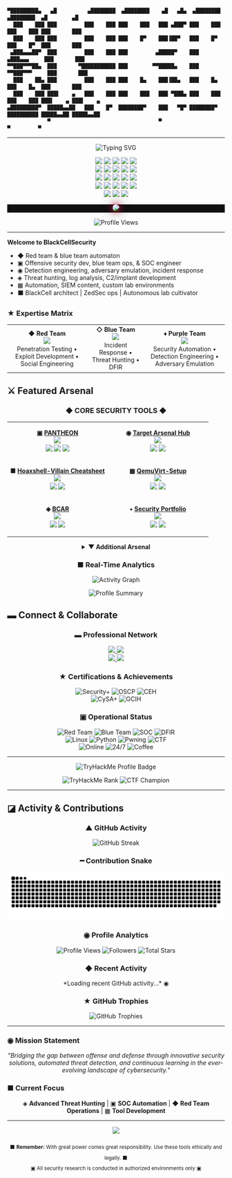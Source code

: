 ```                                                                                                  
▀█████████▄   ▄█          ▄████████  ▄████████    ▄█   ▄█▄  ▄████████    ▄████████  ▄█        ▄█       
  ███    ███ ███         ███    ███ ███    ███   ███ ▄███▀ ███    ███   ███    ███ ███       ███       
  ███    ███ ███         ███    ███ ███    █▀    ███▐██▀   ███    █▀    ███    █▀  ███       ███       
 ▄███▄▄▄██▀  ███         ███    ███ ███         ▄█████▀    ███         ▄███▄▄▄     ███       ███       
▀▀███▀▀▀██▄  ███       ▀███████████ ███        ▀▀█████▄    ███        ▀▀███▀▀▀     ███       ███       
  ███    ██▄ ███         ███    ███ ███    █▄    ███▐██▄   ███    █▄    ███    █▄  ███       ███         
  ███    ███ ███▌    ▄   ███    ███ ███    ███   ███ ▀███▄ ███    ███   ███    ███ ███▌    ▄ ███▌    ▄ 
▄█████████▀  █████▄▄██   ███    █▀  ████████▀    ███   ▀█▀ ████████▀    ██████████ █████▄▄██ █████▄▄██ 
             ▀                                   ▀                                 ▀         ▀               
```
---
<p align="center">
  <img src="https://readme-typing-svg.demolab.com?font=Fira+Mono&size=32&pause=1500&color=FF003C&center=true&vCenter=true&width=900&lines=Welcome+to+BlackCell+Security!;Red+Teamer+%7C+Blue+Teamer+%7C+Innovator;Automate.+Exploit.+Defend.;root%40cxb3rfilth%3A~%23+Hack+the+Planet" alt="Typing SVG" />
</p>
<p align="center">
  <img src="https://img.shields.io/badge/Python-18181c?style=for-the-badge&logo=python&logoColor=FF003C"/>
  <img src="https://img.shields.io/badge/Bash-18181c?style=for-the-badge&logo=gnu-bash&logoColor=FF003C"/>
  <img src="https://img.shields.io/badge/JavaScript-18181c?style=for-the-badge&logo=javascript&logoColor=FF003C"/>
  <img src="https://img.shields.io/badge/PowerShell-18181c?style=for-the-badge&logo=powershell&logoColor=FF003C"/>
  <img src="https://img.shields.io/badge/C++-18181c?style=for-the-badge&logo=cplusplus&logoColor=FF003C"/>
  <br>
  <img src="https://img.shields.io/badge/Linux-18181c?style=for-the-badge&logo=linux&logoColor=FF003C"/>
  <img src="https://img.shields.io/badge/Arch-18181c?style=for-the-badge&logo=arch-linux&logoColor=FF003C"/>
  <img src="https://img.shields.io/badge/Kali-18181c?style=for-the-badge&logo=kalilinux&logoColor=FF003C"/>
  <img src="https://img.shields.io/badge/Windows-18181c?style=for-the-badge&logo=windows&logoColor=FF003C"/>
  <img src="https://img.shields.io/badge/macOS-18181c?style=for-the-badge&logo=apple&logoColor=FF003C"/>
  <br>
  <img src="https://img.shields.io/badge/Nmap-18181c?style=for-the-badge&logo=nmap&logoColor=FF003C"/>
  <img src="https://img.shields.io/badge/Wireshark-18181c?style=for-the-badge&logo=wireshark&logoColor=FF003C"/>
  <img src="https://img.shields.io/badge/Metasploit-18181c?style=for-the-badge&logo=metasploit&logoColor=FF003C"/>
  <img src="https://img.shields.io/badge/Burp%20Suite-18181c?style=for-the-badge&logoColor=FF003C"/>
  <img src="https://img.shields.io/badge/OWASP-18181c?style=for-the-badge&logo=owasp&logoColor=FF003C"/>
  <br>
  <img src="https://img.shields.io/badge/Docker-18181c?style=for-the-badge&logo=docker&logoColor=FF003C"/>
  <img src="https://img.shields.io/badge/Kubernetes-18181c?style=for-the-badge&logo=kubernetes&logoColor=FF003C"/>
  <img src="https://img.shields.io/badge/AWS-18181c?style=for-the-badge&logo=amazon-aws&logoColor=FF003C"/>
  <img src="https://img.shields.io/badge/Azure-18181c?style=for-the-badge&logo=microsoft-azure&logoColor=FF003C"/>
  <img src="https://img.shields.io/badge/Terraform-18181c?style=for-the-badge&logo=terraform&logoColor=FF003C"/>
  <br>
  <img src="https://img.shields.io/badge/Exploit%20Development-FF003C?style=for-the-badge&logoColor=18181c"/>
  <img src="https://img.shields.io/badge/Reverse%20Engineering-FF003C?style=for-the-badge&logoColor=18181c"/>
  <img src="https://img.shields.io/badge/Threat%20Hunting-FF003C?style=for-the-badge&logoColor=18181c"/>
</p>

<p align="center" style="background-color:#101013;">
  <img src="https://github.com/cxb3rf1lth/GIF/blob/main/20250801_1515_Cyber%20Owl%20Vigilance_remix_01k1k37kdresza0tej3vwdct7p.gif" width="200" style="border-radius:12px;box-shadow:0 0 15px #FF003C,0 0 30px #18181c;" />
</p>
<p align="center">
  <img src="https://komarev.com/ghpvc/?username=cxb3rf1lth&style=flat-square&color=red" alt="Profile Views"/>
</p>

 ---

 **Welcome to BlackCellSecurity**

- ◆ Red team & blue team automaton  
- ▣ Offensive security dev, blue team ops, & SOC engineer  
- ◉ Detection engineering, adversary emulation, incident response  
- ◈ Threat hunting, log analysis, C2/implant development  
- ▦ Automation, SIEM content, custom lab environments  
- ⬛ BlackCell architect | ZedSec ops | Autonomous lab cultivator

### ★ **Expertise Matrix**

<table align="center">
<tr>
<td align="center"><strong>◆ Red Team</strong><br>
<img src="https://img.shields.io/badge/Skill%20Level-Expert-FF003C?style=flat-square&logo=target&logoColor=white"/><br>
Penetration Testing • Exploit Development • Social Engineering
</td>
<td align="center"><strong>◇ Blue Team</strong><br>
<img src="https://img.shields.io/badge/Skill%20Level-Advanced-0066CC?style=flat-square&logo=shield&logoColor=white"/><br>
Incident Response • Threat Hunting • DFIR
</td>
<td align="center"><strong>♦ Purple Team</strong><br>
<img src="https://img.shields.io/badge/Skill%20Level-Expert-9900CC?style=flat-square&logo=infinity&logoColor=white"/><br>
Security Automation • Detection Engineering • Adversary Emulation
</td>
</tr>
</table>

## ⚔ **Featured Arsenal**

<div align="center">

### ◆ **CORE SECURITY TOOLS** ◆

<table align="center">
<tr>
<td align="center" width="50%">

**▣ [PANTHEON](https://github.com/cxb3rf1lth/Bl4ckC3ll_PANTHEON)**
<br>
<a href="https://github.com/cxb3rf1lth/Bl4ckC3ll_PANTHEON">
<img src="https://github-readme-stats.vercel.app/api/pin/?username=cxb3rf1lth&repo=Bl4ckC3ll_PANTHEON&theme=dark&bg_color=0d1117&title_color=FF003C&text_color=c9d1d9&icon_color=FF003C&border_color=30363d&cache_seconds=86400" />
</a>
<br>
<img src="https://img.shields.io/badge/Python-FF003C?style=for-the-badge&logo=python&logoColor=white"/>
<img src="https://img.shields.io/badge/Recon-18181c?style=for-the-badge&logoColor=FF003C"/>
<img src="https://img.shields.io/badge/Exploit-FF003C?style=for-the-badge&logoColor=18181c"/>

</td>
<td align="center" width="50%">

**◉ [Target Arsenal Hub](https://github.com/cxb3rf1lth)**
<br>
<a href="https://github.com/cxb3rf1lth">
<img src="https://github-readme-stats.vercel.app/api?username=cxb3rf1lth&show_icons=true&theme=dark&bg_color=0d1117&title_color=FF003C&text_color=c9d1d9&icon_color=FF003C&border_color=30363d&hide_border=false&cache_seconds=86400&count_private=true" width="400"/>
</a>
<br>
<img src="https://img.shields.io/badge/Multi--Tool-FF003C?style=for-the-badge&logoColor=18181c"/>
<img src="https://img.shields.io/badge/Arsenal-18181c?style=for-the-badge&logoColor=FF003C"/>

</td>
</tr>
<tr>
<td align="center" width="50%">

**■ [Hoaxshell-Villain Cheatsheet](https://github.com/cxb3rf1lth/Hoaxshell-villain_cheatsheet)**
<br>
<a href="https://github.com/cxb3rf1lth/Hoaxshell-villain_cheatsheet">
<img src="https://github-readme-stats.vercel.app/api/pin/?username=cxb3rf1lth&repo=Hoaxshell-villain_cheatsheet&theme=dark&bg_color=0d1117&title_color=FF003C&text_color=c9d1d9&icon_color=FF003C&border_color=30363d&cache_seconds=86400" />
</a>
<br>
<img src="https://img.shields.io/badge/Cheatsheet-FF003C?style=for-the-badge&logoColor=18181c"/>
<img src="https://img.shields.io/badge/C2-18181c?style=for-the-badge&logoColor=FF003C"/>

</td>
<td align="center" width="50%">

**▦ [QemuVirt-Setup](https://github.com/cxb3rf1lth/QemuVirt-Setup)**
<br>
<a href="https://github.com/cxb3rf1lth/QemuVirt-Setup">
<img src="https://github-readme-stats.vercel.app/api/pin/?username=cxb3rf1lth&repo=QemuVirt-Setup&theme=dark&bg_color=0d1117&title_color=FF003C&text_color=c9d1d9&icon_color=FF003C&border_color=30363d&cache_seconds=86400" />
</a>
<br>
<img src="https://img.shields.io/badge/Shell-18181c?style=for-the-badge&logo=gnu-bash&logoColor=FF003C"/>
<img src="https://img.shields.io/badge/Virtualization-FF003C?style=for-the-badge&logoColor=18181c"/>

</td>
</tr>
<tr>
<td align="center" width="50%">

**◈ [BCAR](https://github.com/cxb3rf1lth/BCAR)**
<br>
<a href="https://github.com/cxb3rf1lth/BCAR">
<img src="https://github-readme-stats.vercel.app/api/pin/?username=cxb3rf1lth&repo=BCAR&theme=dark&bg_color=0d1117&title_color=FF003C&text_color=c9d1d9&icon_color=FF003C&border_color=30363d&cache_seconds=86400" />
</a>
<br>
<img src="https://img.shields.io/badge/Shell-18181c?style=for-the-badge&logo=gnu-bash&logoColor=FF003C"/>
<img src="https://img.shields.io/badge/Auto%20Recon-FF003C?style=for-the-badge&logoColor=18181c"/>

</td>
<td align="center" width="50%">

**▪ [Security Portfolio](https://github.com/cxb3rf1lth?tab=repositories)**
<br>
<a href="https://github.com/cxb3rf1lth?tab=repositories">
<img src="https://github-readme-stats.vercel.app/api/top-langs/?username=cxb3rf1lth&layout=compact&theme=dark&bg_color=0d1117&title_color=FF003C&text_color=c9d1d9&icon_color=FF003C&border_color=30363d&hide_border=false&cache_seconds=86400" width="400"/>
</a>
<br>
<img src="https://img.shields.io/badge/Repository-FF003C?style=for-the-badge&logoColor=18181c"/>
<img src="https://img.shields.io/badge/Portfolio-18181c?style=for-the-badge&logoColor=FF003C"/>

</td>
</tr>
</table>

<details>
<summary><b>▼ Additional Arsenal</b></summary>
<br>

<table align="center">
<tr>
<td align="center" width="50%">

**◆ [Angry Scanner](https://github.com/cxb3rf1lth/Bl4vkC3ll_Angry_Scanner)**
<br>
<a href="https://github.com/cxb3rf1lth/Bl4vkC3ll_Angry_Scanner">
<img src="https://github-readme-stats.vercel.app/api/pin/?username=cxb3rf1lth&repo=Bl4vkC3ll_Angry_Scanner&theme=dark&bg_color=0d1117&title_color=FF003C&text_color=c9d1d9&icon_color=FF003C&border_color=30363d&cache_seconds=86400" />
</a>

</td>
<td align="center" width="50%">

**▧ [Recursive Hydra](https://github.com/cxb3rf1lth/Recursive_Hydra_Prompt_Engineering)**
<br>
<a href="https://github.com/cxb3rf1lth/Recursive_Hydra_Prompt_Engineering">
<img src="https://github-readme-stats.vercel.app/api/pin/?username=cxb3rf1lth&repo=Recursive_Hydra_Prompt_Engineering&theme=dark&bg_color=0d1117&title_color=FF003C&text_color=c9d1d9&icon_color=FF003C&border_color=30363d&cache_seconds=86400" />
</a>

</td>
</tr>
</table>

</details>

### ■ **Real-Time Analytics**

<p align="center">
<img src="https://github-readme-activity-graph.vercel.app/graph?username=cxb3rf1lth&theme=react-dark&bg_color=0d1117&title_color=FF003C&color=c9d1d9&line=FF003C&point=FF003C&area=true&hide_border=false&border_color=30363d" alt="Activity Graph" />
</p>

<p align="center">
<img src="https://github-profile-summary-cards.vercel.app/api/cards/profile-details?username=cxb3rf1lth&theme=github_dark&show_icons=true&bg_color=0d1117&title_color=FF003C&text_color=c9d1d9&icon_color=FF003C&border_color=30363d" alt="Profile Summary" />
</p>

</div>

## ▬ **Connect & Collaborate**

<div align="center">

### ▬ **Professional Network**

<p align="center">
<a href="https://tryhackme.com/p/Bl4ckC3llSec">
<img src="https://img.shields.io/badge/TryHackMe-Bl4ckC3llSec-FF003C?style=for-the-badge&logo=tryhackme&logoColor=white"/>
</a>
<a href="https://github.com/cxb3rf1lth">
<img src="https://img.shields.io/badge/GitHub-cxb3rf1lth-18181c?style=for-the-badge&logo=github&logoColor=FF003C"/>
</a>
<br>
<a href="mailto:contact@blackcellsecurity.dev">
<img src="https://img.shields.io/badge/Email-BlackCell-FF003C?style=for-the-badge&logo=protonmail&logoColor=white"/>
</a>
<a href="https://linkedin.com/in/blackcellsecurity">
<img src="https://img.shields.io/badge/LinkedIn-BlackCellSec-18181c?style=for-the-badge&logo=linkedin&logoColor=FF003C"/>
</a>
</p>

### ★ **Certifications & Achievements**

<p align="center">
  <img src="https://img.shields.io/badge/Security+-Certified-FF003C?style=for-the-badge&logo=comptia&logoColor=white" alt="Security+"/>
  <img src="https://img.shields.io/badge/OSCP-Pursuing-orange?style=for-the-badge&logo=offsec&logoColor=white" alt="OSCP"/>
  <img src="https://img.shields.io/badge/CEH-Ethical%20Hacker-green?style=for-the-badge&logo=eccouncil&logoColor=white" alt="CEH"/>
  <br>
  <img src="https://img.shields.io/badge/CySA+-Analyst-blue?style=for-the-badge&logo=comptia&logoColor=white" alt="CySA+"/>
  <img src="https://img.shields.io/badge/GCIH-Handler-red?style=for-the-badge&logo=sans&logoColor=white" alt="GCIH"/>
</p>

### ▣ **Operational Status**

<p align="center">
  <img src="https://img.shields.io/badge/Red--Team-%23FF5555?style=flat-square&logo=hackthebox&logoColor=white" alt="Red Team"/>
  <img src="https://img.shields.io/badge/Blue--Team-%23007ACC?style=flat-square&logo=defcon&logoColor=white" alt="Blue Team"/>
  <img src="https://img.shields.io/badge/SOC-Active-brightgreen?style=flat-square&logo=splunk&logoColor=white" alt="SOC"/>
  <img src="https://img.shields.io/badge/DFIR-Ready-orange?style=flat-square&logo=forensics&logoColor=white" alt="DFIR"/>
  <br>
  <img src="https://img.shields.io/badge/Linux-Friendly-yellow?logo=linux" alt="Linux"/>
  <img src="https://img.shields.io/badge/Python-3776AB?logo=python&logoColor=fff" alt="Python"/>
  <img src="https://img.shields.io/badge/Pwning-900C3F?logo=protonmail&logoColor=white" alt="Pwning"/>
  <img src="https://img.shields.io/badge/CTF-Champion-gold?style=flat-square&logo=flag&logoColor=white" alt="CTF"/>
  <br>
  <img src="https://img.shields.io/badge/Status-Online-brightgreen?style=flat-square&logo=statuspage&logoColor=white" alt="Online"/>
  <img src="https://img.shields.io/badge/Response-24%2F7-red?style=flat-square&logo=clockify&logoColor=white" alt="24/7"/>
  <img src="https://img.shields.io/badge/Coffee-Powered-brown?style=flat-square&logo=coffee&logoColor=white" alt="Coffee"/>
</p>

</div>

---
<p align="center">
<img src="https://tryhackme-badges.s3.amazonaws.com/Bl4ckC3llSec.png" alt="TryHackMe Profile Badge" />
</p>

<p align="center">
<img src="https://img.shields.io/badge/TryHackMe-Rank%20%23TOP%201%25-FF003C?style=for-the-badge&logo=tryhackme&logoColor=white" alt="TryHackMe Rank"/>
<img src="https://img.shields.io/badge/Capture%20The%20Flag-Champion-gold?style=for-the-badge&logo=flag&logoColor=black" alt="CTF Champion"/>
</p>

---

## ◪ **Activity & Contributions**

<div align="center">

### ▲ **GitHub Activity**

<p align="center">
<img src="https://github-readme-streak-stats.herokuapp.com/?user=cxb3rf1lth&theme=dark&background=0d1117&stroke=FF003C&ring=FF003C&fire=FF003C&currStreakNum=c9d1d9&sideNums=c9d1d9&currStreakLabel=FF003C&sideLabels=c9d1d9&dates=c9d1d9&hide_border=false&border=30363d" alt="GitHub Streak" />
</p>

### ━ **Contribution Snake**

<p align="center">
  <img src="https://raw.githubusercontent.com/Platane/snk/output/github-contribution-grid-snake-dark.svg" alt="Contribution Snake Animation" style="max-width: 100%;" />
</p>

### ◉ **Profile Analytics**

<p align="center">
  <img src="https://komarev.com/ghpvc/?username=cxb3rf1lth&style=flat-square&color=red" alt="Profile Views"/>
  <img src="https://img.shields.io/github/followers/cxb3rf1lth?style=flat-square&color=FF003C&labelColor=0d1117" alt="Followers"/>
  <img src="https://img.shields.io/github/stars/cxb3rf1lth?style=flat-square&color=FF003C&labelColor=0d1117" alt="Total Stars"/>
</p>

### ◆ **Recent Activity**

<p align="center">
<!--START_SECTION:activity-->
*Loading recent GitHub activity...* ◉
<!--END_SECTION:activity-->
</p>

### ★ **GitHub Trophies**

<p align="center">
<img src="https://github-profile-trophy.vercel.app/?username=cxb3rf1lth&theme=onedark&no-frame=true&row=1&column=7&margin-w=15&margin-h=15" alt="GitHub Trophies"/>
</p>

</div>

<!--🔥 Animated Snake Activity Graph (GitHub Contribution Snake) -->
---

### ◉ **Mission Statement**

<p align="center">
<i>"Bridging the gap between offense and defense through innovative security solutions, automated threat detection, and continuous learning in the ever-evolving landscape of cybersecurity."</i>
</p>

### ■ **Current Focus**

<p align="center">
◈ <strong>Advanced Threat Hunting</strong> | ▣ <strong>SOC Automation</strong> | ◆ <strong>Red Team Operations</strong> | ▦ <strong>Tool Development</strong>
</p>

---

<p align="center">
  <img src="https://capsule-render.vercel.app/api?type=waving&color=FF003C&height=120&section=footer&text=Stay%20Secure&fontSize=24&fontColor=ffffff&animation=twinkling"/>
</p>

<p align="center">
  <sub>⬛ <strong>Remember:</strong> With great power comes great responsibility. Use these tools ethically and legally. ⬛</sub>
  <br>
  <sub>▣ All security research is conducted in authorized environments only ▣</sub>
</p>

<!-- Badge Display -->

<!--🌐 Visitor Counter -->


